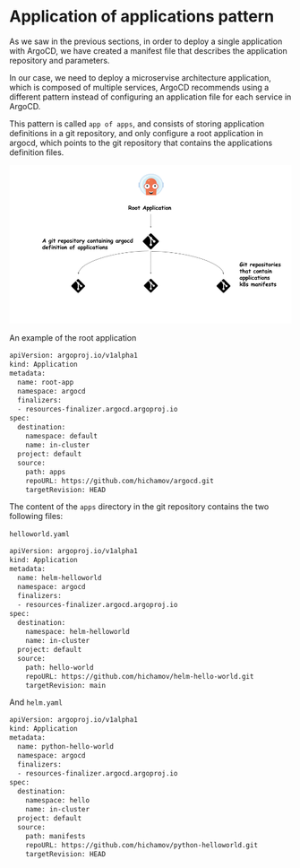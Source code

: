 # Application of applications pattern

As we saw in the previous sections, in order to deploy a single application with ArgoCD, we have created a manifest file that describes the application repository and parameters.

In our case, we need to deploy a microservise architecture application, which is composed of multiple services, ArgoCD recommends using a different pattern instead of configuring an application file for each service in ArgoCD.

This pattern is called `app of apps`, and consists of storing application definitions in a git repository, and only configure a root application in argocd, which points to the git repository that contains the applications definition files.

![alt text](../images/App-of-apps.png "Application of applications")

An example of the root application

```
apiVersion: argoproj.io/v1alpha1
kind: Application
metadata:
  name: root-app
  namespace: argocd
  finalizers:
  - resources-finalizer.argocd.argoproj.io
spec:
  destination:
    namespace: default
    name: in-cluster
  project: default
  source:
    path: apps
    repoURL: https://github.com/hichamov/argocd.git
    targetRevision: HEAD
```

The content of the `apps` directory in the git repository contains the two following files:

`helloworld.yaml`

``` 
apiVersion: argoproj.io/v1alpha1
kind: Application
metadata:
  name: helm-helloworld
  namespace: argocd
  finalizers:
  - resources-finalizer.argocd.argoproj.io
spec:
  destination:
    namespace: helm-helloworld
    name: in-cluster
  project: default
  source:
    path: hello-world
    repoURL: https://github.com/hichamov/helm-hello-world.git
    targetRevision: main
```

And `helm.yaml`
```
apiVersion: argoproj.io/v1alpha1
kind: Application
metadata:
  name: python-hello-world
  namespace: argocd
  finalizers:
  - resources-finalizer.argocd.argoproj.io
spec:
  destination:
    namespace: hello
    name: in-cluster
  project: default
  source:
    path: manifests
    repoURL: https://github.com/hichamov/python-helloworld.git
    targetRevision: HEAD
```